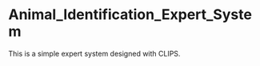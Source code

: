 Animal_Identification_Expert_System
===================================

This is a simple expert system designed with CLIPS.
